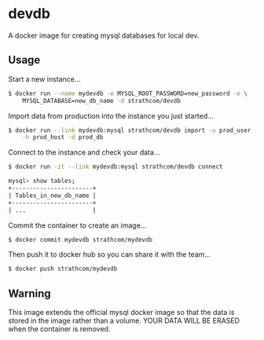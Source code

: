 # devdb

A docker image for creating mysql databases for local dev.

## Usage

Start a new instance... 

```bash
$ docker run --name mydevdb -e MYSQL_ROOT_PASSWORD=new_password -e \
    MYSQL_DATABASE=new_db_name -d strathcom/devdb
```

Import data from production into the instance you just started...

```bash
$ docker run --link mydevdb:mysql strathcom/devdb import -u prod_user -p prod_pass \
    -h prod_host -d prod_db
```

Connect to the instance and check your data...

```bash
$ docker run -it --link mydevdb:mysql strathcom/devdb connect

mysql> show tables;
+-----------------------+
| Tables_in_new_db_name |
+-----------------------+
| ...                   |

```

Commit the container to create an image...

```bash
$ docker commit mydevdb strathcom/mydevdb
```

Then push it to docker hub so you can share it with the team...

```bash
$ docker push strathcom/mydevdb
```

## Warning

This image extends the official mysql docker image so that the data is stored
in the image rather than a volume. YOUR DATA WILL BE ERASED when the container 
is removed. 
